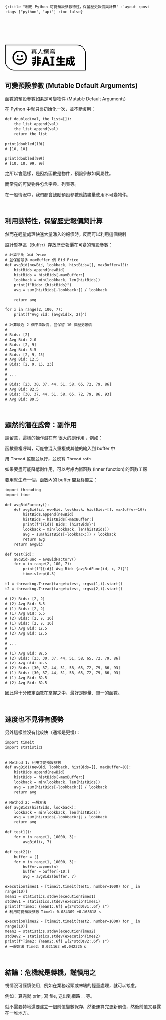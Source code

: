     {:title "利用 Python 可變預設參數特性，保留歷史報價與計算" :layout :post :tags ["python", "api"] :toc false}


# 　

![img](../../img/not-by-ai/tw/written-by-human/svg/Written-By-Human-Not-By-AI-Badge-white.svg)


## 可變預設參數 (Mutable Default Arguments)

函數的預設參數如果是可變物件 (Mutable Default Arguments)

在 Python 中就只會初始化一次，並不斷復用：

    def doubled(val, the_list=[]):
        the_list.append(val)
        the_list.append(val)
        return the_list
    
    print(doubled(10))
    # [10, 10]
    
    print(doubled(99))
    # [10, 10, 99, 99]

之所以會這樣，是因為函數是物件，預設參數如同屬性。

而常見的可變物件包含字典、列表等。

在一般情況中，我們都會鼓勵預設參數應該盡量使用不可變物件。

<br/>


## 利用該特性，保留歷史報價與計算

然而在輕量處理快速大量湧入的報價時，反而可以利用這個機制

設計暫存區（Buffer）存放歷史報價在可變的預設參數：

    # 計算平均 Bid Price
    # 並保留最多 maxBuffer 個 Bid Price
    def avgBid(newBid, lookback, histBids=[], maxBuffer=10):
        histBids.append(newBid)
        histBids = histBids[-maxBuffer:]
        lookback = min(lookback, len(histBids))
        print(f"Bids: {histBids}")
        avg = sum(histBids[-lookback:]) / lookback
    
        return avg
    
    for x in range(2, 100, 7):
        print(f"Avg Bid: {avgBid(x, 2)}")
    
    # 計算最近 2 個平均報價, 並保留 10 個歷史報價
    #
    # Bids: [2]
    # Avg Bid: 2.0
    # Bids: [2, 9]
    # Avg Bid: 5.5
    # Bids: [2, 9, 16]
    # Avg Bid: 12.5
    # Bids: [2, 9, 16, 23]
    #
    # ...
    #
    # Bids: [23, 30, 37, 44, 51, 58, 65, 72, 79, 86]
    # Avg Bid: 82.5
    # Bids: [30, 37, 44, 51, 58, 65, 72, 79, 86, 93]
    # Avg Bid: 89.5

<br/>


## 顯然的潛在威脅：副作用

請留意，這樣的操作潛在有 很大的副作用 ，例如：

函數重複呼叫，可能會混入重複或其他的輸入到 buffer 中

用 Thread 監聽並執行，並沒有 Thread safe

如果要盡可能降低副作用，可以考慮內嵌函數 (inner function) 的函數工廠

要用就生產一個，函數內的 buffer 間互相獨立：

    import threading
    import time
    
    def avgBidFactory():
        def avgBid(id, newBid, lookback, histBids=[], maxBuffer=10):
            histBids.append(newBid)
            histBids = histBids[-maxBuffer:]
            print(f"({id}) Bids: {histBids}")
            lookback = min(lookback, len(histBids))
            avg = sum(histBids[-lookback:]) / lookback
            return avg
        return avgBid
    
    def test(id):
        avgBidFunc = avgBidFactory()
        for x in range(2, 100, 7):
            print(f"({id}) Avg Bid: {avgBidFunc(id, x, 2)}")
            time.sleep(0.3)
    
    t1 = threading.Thread(target=test, args=(1,)).start()
    t2 = threading.Thread(target=test, args=(2,)).start()
    
    # (2) Bids: [2, 9]
    # (2) Avg Bid: 5.5
    # (1) Bids: [2, 9]
    # (1) Avg Bid: 5.5
    # (2) Bids: [2, 9, 16]
    # (1) Bids: [2, 9, 16]
    # (1) Avg Bid: 12.5
    # (2) Avg Bid: 12.5
    #
    # ...
    #
    # (1) Avg Bid: 82.5
    # (2) Bids: [23, 30, 37, 44, 51, 58, 65, 72, 79, 86]
    # (2) Avg Bid: 82.5
    # (2) Bids: [30, 37, 44, 51, 58, 65, 72, 79, 86, 93]
    # (1) Bids: [30, 37, 44, 51, 58, 65, 72, 79, 86, 93]
    # (1) Avg Bid: 89.5
    # (2) Avg Bid: 89.5

因此得十分確定函數在掌握之中，最好是輕量、單一的函數。

<br/>


## 速度也不見得有優勢

另外這樣並沒有比較快（通常是更慢）：

    import timeit
    import statistics
    
    
    # Method 1: 利用可變預設參數
    def avgBid1(newBid, lookback, histBids=[], maxBuffer=10):
        histBids.append(newBid)
        histBids = histBids[-maxBuffer:]
        lookback = min(lookback, len(histBids))
        avg = sum(histBids[-lookback:]) / lookback
        return avg
    
    # Method 2: 一般寫法
    def avgBid2(histBids, lookback):
        lookback = min(lookback, len(histBids))
        avg = sum(histBids[-lookback:]) / lookback
        return avg
    
    def test1():
        for x in range(1, 10000, 3):
            avgBid1(x, 7)
    
    def test2():
        buffer = []
        for x in range(1, 10000, 3):
            buffer.append(x)
            buffer = buffer[-10:]
            avg = avgBid2(buffer, 7)
    
    executionTimes1 = [timeit.timeit(test1, number=1000) for _ in range(10)]
    mean1 = statistics.stdev(executionTimes1)
    stdDev1 = statistics.stdev(executionTimes1)
    print(f"Time1: {mean1:.6f} ±{2*stdDev1:.6f} s")
    # 利用可變預設參數 Time1: 0.084309 ±0.168618 s
    
    executionTimes2 = [timeit.timeit(test2, number=1000) for _ in range(10)]
    mean2 = statistics.stdev(executionTimes2)
    stdDev2 = statistics.stdev(executionTimes2)
    print(f"Time2: {mean2:.6f} ±{2*stdDev2:.6f} s")
    # 一般寫法 Time2: 0.021163 ±0.042325 s

<br/>


## 結論：危機就是轉機，謹慎用之

視情況可謹慎使用，例如在業務起頭或末端的輕量處理，就可以考慮。

例如：算完就 print, 寫 file, 送出到網路 … 等。

就不需要特地還要建立一個前值變數保存，然後運算完更新前值，然後前值又暴露在一堆地方。

